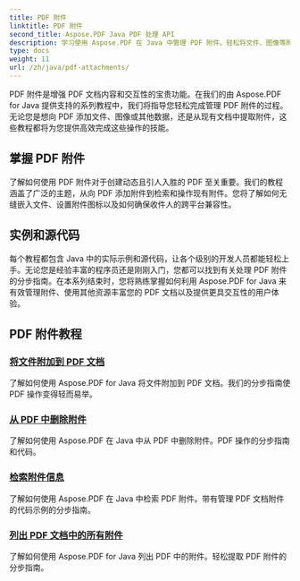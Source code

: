 ```yaml
---
title: PDF 附件
linktitle: PDF 附件
second_title: Aspose.PDF Java PDF 处理 API
description: 学习使用 Aspose.PDF 在 Java 中管理 PDF 附件。轻松将文件、图像等附加到您的 PDF。
type: docs
weight: 11
url: /zh/java/pdf-attachments/
---
```


PDF 附件是增强 PDF 文档内容和交互性的宝贵功能。在我们的由 Aspose.PDF for Java 提供支持的系列教程中，我们将指导您轻松完成管理 PDF 附件的过程。无论您是想向 PDF 添加文件、图像或其他数据，还是从现有文档中提取附件，这些教程都将为您提供高效完成这些操作的技能。

## 掌握 PDF 附件

了解如何使用 PDF 附件对于创建动态且引人入胜的 PDF 至关重要。我们的教程涵盖了广泛的主题，从向 PDF 添加附件到检索和操作现有附件。您将了解如何无缝嵌入文件、设置附件图标以及如何确保收件人的跨平台兼容性。

## 实例和源代码

每个教程都包含 Java 中的实际示例和源代码，让各个级别的开发人员都能轻松上手。无论您是经验丰富的程序员还是刚刚入门，您都可以找到有关处理 PDF 附件的分步指南。在本系列结束时，您将熟练掌握如何利用 Aspose.PDF for Java 来有效管理附件、使用其他资源丰富您的 PDF 文档以及提供更具交互性的用户体验。

## PDF 附件教程
### [将文件附加到 PDF 文档](./attach-files-pdf-documents/)
了解如何使用 Aspose.PDF for Java 将文件附加到 PDF 文档。我们的分步指南使 PDF 操作变得轻而易举。
### [从 PDF 中删除附件](./remove-attachments-from-pdfs/)
了解如何使用 Aspose.PDF 在 Java 中从 PDF 中删除附件。PDF 操作的分步指南和代码。
### [检索附件信息](./retrieve-attachment-information/)
了解如何使用 Aspose.PDF 在 Java 中检索 PDF 附件。带有管理 PDF 文档附件的代码示例的分步指南。
### [列出 PDF 文档中的所有附件](./list-all-attachments-pdf-documents/)
了解如何使用 Aspose.PDF for Java 列出 PDF 中的附件。轻松提取 PDF 附件的分步指南。